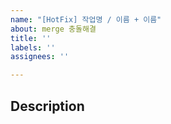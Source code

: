```yaml
---
name: "[HotFix] 작업명 / 이름 + 이름"
about: merge 충돌해결
title: ''
labels: ''
assignees: ''

---
```


## Description
>
